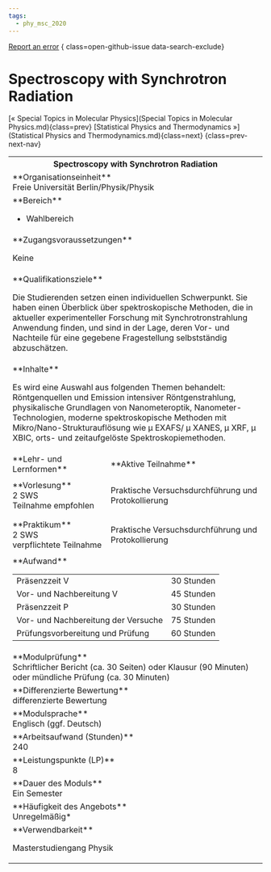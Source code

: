 ```yaml
---
tags:
  - phy_msc_2020
---
```

[Report an error](https://github.com/SGSSGene/FUB-SUP/issues/new?title=Error%20in%20%22Spectroscopy%20with%20Synchrotron%20Radiation%22&body=There%20seems%20to%20be%20an%20error%20in%20module%20%22Spectroscopy%20with%20Synchrotron%20Radiation%22%2E%0A%0A%3CDescribe%20here%20a%20slightly%20more%20detailed%20description%20of%20what%20is%20wrong%3E&labels=bug)
{ class=open-github-issue data-search-exclude}

# Spectroscopy with Synchrotron Radiation

[« Special Topics in Molecular Physics](Special Topics in Molecular Physics.md){class=prev}
[Statistical Physics and Thermodynamics »](Statistical Physics and Thermodynamics.md){class=next}
{class=prev-next-nav}

<table markdown id="moduledesc">
<tr markdown class="moduledesc_head"><th colspan="2">Spectroscopy with Synchrotron Radiation </th></tr>
<tr markdown><td colspan="2">**Organisationseinheit**   <br>Freie Universität Berlin/Physik/Physik</td></tr>

<tr markdown><td colspan="2">**Bereich**<br>


- Wahlbereich

</td></tr>

<tr markdown><td colspan="2">**Zugangsvoraussetzungen** <br>

Keine


</td></tr>
<tr markdown><td colspan="2">**Qualifikationsziele**    <br>

Die Studierenden setzen einen individuellen Schwerpunkt. Sie haben einen
Überblick über spektroskopische Methoden, die in aktueller experimenteller
Forschung mit Synchrotronstrahlung Anwendung finden, und sind in der Lage,
deren Vor- und Nachteile für eine gegebene Fragestellung selbstständig
abzuschätzen.


</td></tr>
<tr markdown><td colspan="2">**Inhalte**                <br>

Es wird eine Auswahl aus folgenden Themen behandelt: Röntgenquellen und
Emission intensiver Röntgenstrahlung, physikalische Grundlagen von
Nanometeroptik, Nanometer-Technologien, moderne spektroskopische Methoden
mit Mikro/Nano-Strukturauflösung wie μ EXAFS/ μ XANES, μ XRF, μ XBIC, orts-
und zeitaufgelöste Spektroskopiemethoden.


</td></tr>

<tr markdown><td>**Lehr- und Lernformen**</td><td>**Aktive Teilnahme**</td></tr>
<tr markdown><td> **Vorlesung** <br>2 SWS <br> Teilnahme empfohlen</td><td>

Praktische Versuchsdurchführung und Protokollierung
</td></tr>
<tr markdown><td> **Praktikum** <br>2 SWS <br> verpflichtete Teilnahme</td><td>

Praktische Versuchsdurchführung und Protokollierung
</td></tr>
<tr markdown><td colspan="2">**Aufwand**                <br>
<table class="aufwand_table">
<tr><td>Präsenzzeit V</td><td>30 Stunden</td></tr>
<tr><td>Vor- und Nachbereitung V</td><td>45 Stunden</td></tr>
<tr><td>Präsenzzeit P</td><td>30 Stunden</td></tr>
<tr><td>Vor- und Nachbereitung der Versuche</td><td>75 Stunden</td></tr>
<tr><td>Prüfungsvorbereitung und Prüfung</td><td>60 Stunden</td></tr>
</table>

</td></tr>
<tr markdown><td colspan="2">**Modulprüfung**             <br>Schriftlicher Bericht (ca. 30 Seiten) oder Klausur (90 Minuten) oder
mündliche Prüfung (ca. 30 Minuten)


</td></tr>
<tr markdown><td colspan="2">**Differenzierte Bewertung** <br>differenzierte Bewertung

</td></tr>
<tr markdown><td colspan="2">**Modulsprache**             <br>Englisch (ggf. Deutsch)</td></tr>
<tr markdown><td colspan="2">**Arbeitsaufwand (Stunden)** <br>240</td></tr>
<tr markdown><td colspan="2">**Leistungspunkte (LP)**     <br>8</td></tr>
<tr markdown><td colspan="2">**Dauer des Moduls**         <br>Ein Semester</td></tr>
<tr markdown><td colspan="2">**Häufigkeit des Angebots**  <br>Unregelmäßig*</td></tr>
<tr markdown><td colspan="2">**Verwendbarkeit**           <br>

Masterstudiengang Physik


</td></tr>


</table>
